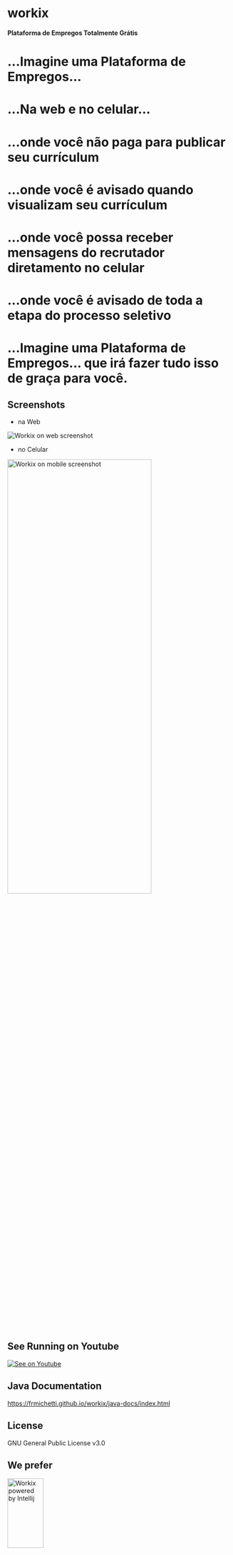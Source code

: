 # workix
**Plataforma de Empregos Totalmente Grátis**

# ...Imagine uma Plataforma de Empregos...

# ...Na web e no celular...

# ...onde você não paga para publicar seu currículum

# ...onde você é avisado quando visualizam seu currículum

# ...onde você possa receber mensagens do recrutador diretamento no celular

# ...onde você é avisado de toda a etapa do processo seletivo

# ...Imagine uma Plataforma de Empregos... que irá fazer tudo isso de graça para você.

Screenshots
--
- na Web
<img src="https://frmichetti.github.io/workix/web.png" title="Workix on web screenshot">

- no Celular
<img src="https://frmichetti.github.io/workix/android.png" title="Workix on mobile screenshot" width="80%" height="50%">

See Running on Youtube
--

[![See on Youtube](https://frmichetti.github.io/workix/workix.gif)](https://www.youtube.com/playlist?list=PLDzyDVZ4JbDhYUQvZf_fti3kDujvt4o5F)

Java Documentation
--
https://frmichetti.github.io/workix/java-docs/index.html

License
--
GNU General Public License v3.0

We prefer
--
<img src="https://frmichetti.github.io/workix/jet-brains-logos/logo-variant-4.png" title="Workix powered by Intellij" width="40%" height="20%">


**Visite http://www.workix.com.br**
